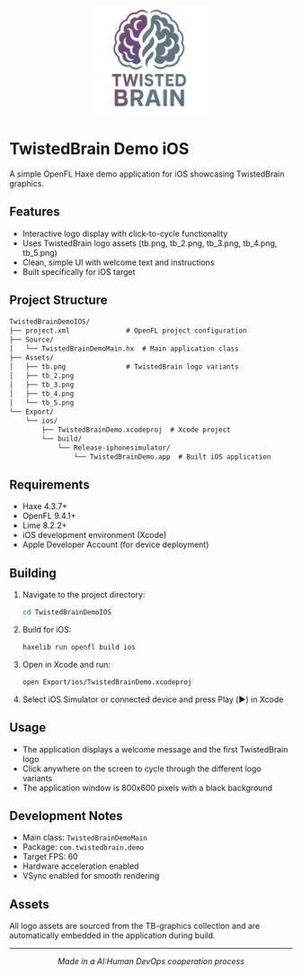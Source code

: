 <div align="center">
  <img src="Assets/tb.png" alt="TwistedBrain Logo" width="200">
</div>

# TwistedBrain Demo iOS

A simple OpenFL Haxe demo application for iOS showcasing TwistedBrain graphics.

## Features

- Interactive logo display with click-to-cycle functionality
- Uses TwistedBrain logo assets (tb.png, tb_2.png, tb_3.png, tb_4.png, tb_5.png)
- Clean, simple UI with welcome text and instructions
- Built specifically for iOS target

## Project Structure

```
TwistedBrainDemoIOS/
├── project.xml              # OpenFL project configuration
├── Source/
│   └── TwistedBrainDemoMain.hx  # Main application class
├── Assets/
│   ├── tb.png               # TwistedBrain logo variants
│   ├── tb_2.png
│   ├── tb_3.png
│   ├── tb_4.png
│   └── tb_5.png
└── Export/
    └── ios/
        ├── TwistedBrainDemo.xcodeproj  # Xcode project
        └── build/
            └── Release-iphonesimulator/
                └── TwistedBrainDemo.app  # Built iOS application
```

## Requirements

- Haxe 4.3.7+
- OpenFL 9.4.1+
- Lime 8.2.2+
- iOS development environment (Xcode)
- Apple Developer Account (for device deployment)

## Building

1. Navigate to the project directory:
   ```bash
   cd TwistedBrainDemoIOS
   ```

2. Build for iOS:
   ```bash
   haxelib run openfl build ios
   ```

3. Open in Xcode and run:
   ```bash
   open Export/ios/TwistedBrainDemo.xcodeproj
   ```

4. Select iOS Simulator or connected device and press Play (▶️) in Xcode

## Usage

- The application displays a welcome message and the first TwistedBrain logo
- Click anywhere on the screen to cycle through the different logo variants
- The application window is 800x600 pixels with a black background

## Development Notes

- Main class: `TwistedBrainDemoMain`
- Package: `com.twistedbrain.demo`
- Target FPS: 60
- Hardware acceleration enabled
- VSync enabled for smooth rendering

## Assets

All logo assets are sourced from the TB-graphics collection and are automatically embedded in the application during build.

---

<div align="center">
  <em>Made in a AI:Human DevOps cooperation process</em>
</div>